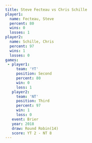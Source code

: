 ```yaml
---
title: Steve Fecteau vs Chris Schille
player1:              
  name: Fecteau, Steve
  percent: 80         
  wins: 0             
  losses: 1           
player2:              
  name: Schille, Chris
  percent: 97         
  wins: 1             
  losses: 0           
games:
 - player1:          
     team: 'YT'      
     position: Second
     percent: 80     
     win: 0          
     loss: 1         
   player2:         
     team: 'NT'     
     position: Third
     percent: 97    
     win: 1         
     loss: 0        
   event: Brier         
   year: 2018           
   draw: Round Robin(14)
   score: YT 2 - NT 8   
---
```

